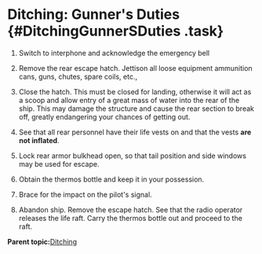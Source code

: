 # Ditching: Gunner's Duties {#DitchingGunnerSDuties .task}

1.  Switch to interphone and acknowledge the emergency bell

2.  Remove the rear escape hatch. Jettison all loose equipment ammunition cans, guns, chutes, spare coils, etc.,

3.  Close the hatch. This must be closed for landing, otherwise it will act as a scoop and allow entry of a great mass of water into the rear of the ship. This may damage the structure and cause the rear section to break off, greatly endangering your chances of getting out.

4.  See that all rear personnel have their life vests on and that the vests **are not inflated**.

5.  Lock rear armor bulkhead open, so that tail position and side windows may be used for escape.

6.  Obtain the thermos bottle and keep it in your possession.

7.  Brace for the impact on the pilot's signal.

8.  Abandon ship. Remove the escape hatch. See that the radio operator releases the life raft. Carry the thermos bottle out and proceed to the raft.


**Parent topic:**[Ditching](../topics/ditching.md)

